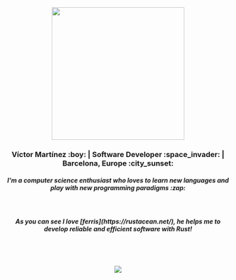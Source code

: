 

<div align="center">
  <img width="300" src="https://www.rustacean.net/assets/rustacean-flat-happy.svg">
  <h3>Víctor Martínez :boy: | Software Developer :space_invader: | Barcelona, Europe :city_sunset: </h3>
  <h5>I'm a computer science enthusiast who loves to learn new languages and play with new programming paradigms :zap: </h5> <br>
  <h5> As you can see I love [ferris](https://rustacean.net/), he helps me to develop reliable and efficient software with Rust! </h5> <br>
  <br><br>
  <img src="https://github-readme-stats.vercel.app/api?username=JasterV&count_private=true&show_icons=true&theme=synthwave">
</div>


